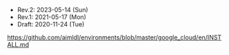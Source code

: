 * Rev.2: 2023-05-14 (Sun)
* Rev.1: 2021-05-17 (Mon)
* Draft: 2020-11-24 (Tue)

https://github.com/aimldl/environments/blob/master/google_cloud/en/INSTALL.md
